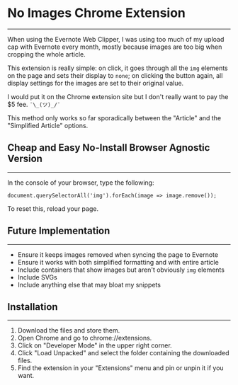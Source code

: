 # No Images Chrome Extension
---

When using the Evernote Web Clipper, I was using too much of my upload cap with Evernote every month, mostly because images are too big when cropping the whole article.

This extension is really simple: on click, it goes through all the `img` elements on the page and sets their display to `none`; on clicking the button again, all display settings for the images are set to their original value.

I would put it on the Chrome extension site but I don't really want to pay the $5 fee. `¯\_(ツ)_/¯`

This method only works so far sporadically between the "Article" and the "Simplified Article" options.


## Cheap and Easy No-Install Browser Agnostic Version
---

In the console of your browser, type the following:

    document.querySelectorAll('img').forEach(image => image.remove());

To reset this, reload your page.


## Future Implementation
---

* Ensure it keeps images removed when syncing the page to Evernote
* Ensure it works with both simplified formatting and with entire article
* Include containers that show images but aren't obviously `img` elements
* Include SVGs
* Include anything else that may bloat my snippets


## Installation
---

1. Download the files and store them.
1. Open Chrome and go to chrome://extensions.
1. Click on "Developer Mode" in the upper right corner.
1. Click "Load Unpacked" and select the folder containing the downloaded files.
1. Find the extension in your "Extensions" menu and pin or unpin it if you want.
